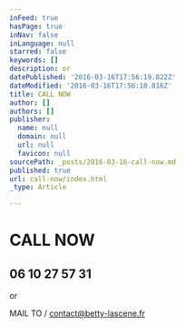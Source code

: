 ```yaml
---
inFeed: true
hasPage: true
inNav: false
inLanguage: null
starred: false
keywords: []
description: or
datePublished: '2016-03-16T17:56:19.822Z'
dateModified: '2016-03-16T17:56:10.816Z'
title: CALL NOW
author: []
authors: []
publisher:
  name: null
  domain: null
  url: null
  favicon: null
sourcePath: _posts/2016-03-16-call-now.md
published: true
url: call-now/index.html
_type: Article

---
```

# CALL NOW

## 06 10 27 57 31

or

MAIL TO / contact@betty-lascene.fr